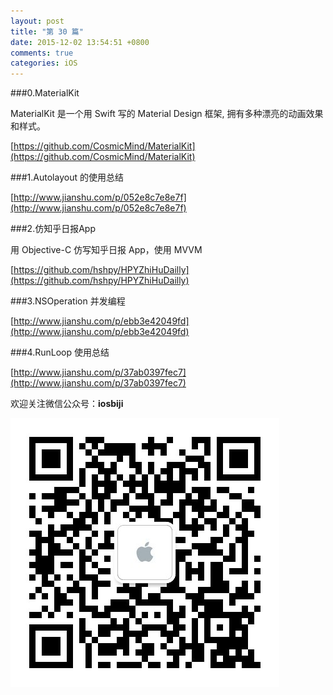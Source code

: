 ```yaml
---
layout: post
title: "第 30 篇"
date: 2015-12-02 13:54:51 +0800
comments: true
categories: iOS
---
```

###0.MaterialKit

MaterialKit 是一个用 Swift 写的 Material Design 框架, 拥有多种漂亮的动画效果和样式。  

[https://github.com/CosmicMind/MaterialKit](https://github.com/CosmicMind/MaterialKit)  

###1.Autolayout 的使用总结

[http://www.jianshu.com/p/052e8c7e8e7f](http://www.jianshu.com/p/052e8c7e8e7f)  

###2.仿知乎日报App

用 Objective-C 仿写知乎日报 App，使用 MVVM  

[https://github.com/hshpy/HPYZhiHuDailly](https://github.com/hshpy/HPYZhiHuDailly)  

###3.NSOperation 并发编程

[http://www.jianshu.com/p/ebb3e42049fd](http://www.jianshu.com/p/ebb3e42049fd)  

###4.RunLoop 使用总结

[http://www.jianshu.com/p/37ab0397fec7](http://www.jianshu.com/p/37ab0397fec7)  

欢迎关注微信公众号：**iosbiji**

![iOS开发笔记](/images/weixin.jpg)